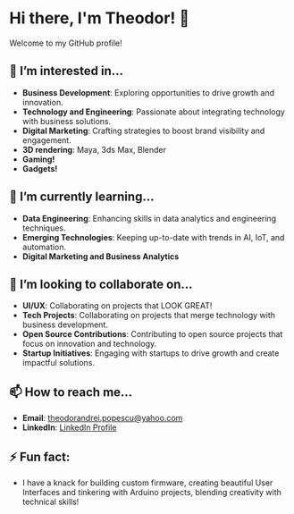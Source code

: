 # Hi there, I'm Theodor! 👋

Welcome to my GitHub profile!

## 👀 I’m interested in...
- **Business Development**: Exploring opportunities to drive growth and innovation.
- **Technology and Engineering**: Passionate about integrating technology with business solutions.
- **Digital Marketing**: Crafting strategies to boost brand visibility and engagement.
- **3D rendering**: Maya, 3ds Max, Blender
- **Gaming!**
- **Gadgets!**

## 🌱 I’m currently learning...
- **Data Engineering**: Enhancing skills in data analytics and engineering techniques.
- **Emerging Technologies**: Keeping up-to-date with trends in AI, IoT, and automation.
- **Digital Marketing and Business Analytics**

## 💞️ I’m looking to collaborate on...
- **UI/UX**: Collaborating on projects that LOOK GREAT!
- **Tech Projects**: Collaborating on projects that merge technology with business development.
- **Open Source Contributions**: Contributing to open source projects that focus on innovation and technology.
- **Startup Initiatives**: Engaging with startups to drive growth and create impactful solutions.

## 📫 How to reach me...
- **Email**: [theodorandrei.popescu@yahoo.com](mailto:theodorandrei.popescu@gmail.com)
- **LinkedIn**: [LinkedIn Profile](https://www.linkedin.com/in/theodorpopescu)

## ⚡ Fun fact:
- I have a knack for building custom firmware, creating beautiful User Interfaces and tinkering with Arduino projects, blending creativity with technical skills!

<!---
Theodor94/Theodor94 is a ✨ special ✨ repository because its `README.md` (this file) appears on your GitHub profile.
You can click the Preview link to take a look at your changes.
--->
